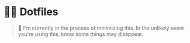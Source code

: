 # 🧑‍💻 Dotfiles

> 🚨 I'm currently in the process of minimizing this. In the unlikely event you're using this, know some things may disappear.
